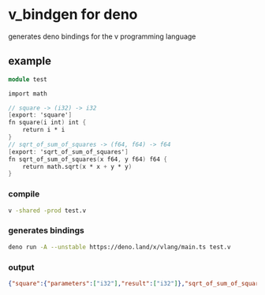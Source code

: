 # v_bindgen for deno
generates deno bindings for the v programming language

## example
```v
module test

import math

// square -> (i32) -> i32
[export: 'square']
fn square(i int) int {
	return i * i
}
// sqrt_of_sum_of_squares -> (f64, f64) -> f64
[export: 'sqrt_of_sum_of_squares']
fn sqrt_of_sum_of_squares(x f64, y f64) f64 {
	return math.sqrt(x * x + y * y)
}
```
### compile
```sh
v -shared -prod test.v
```

### generates bindings

```sh
deno run -A --unstable https://deno.land/x/vlang/main.ts test.v
```

### output
```json
{"square":{"parameters":["i32"],"result":["i32"]},"sqrt_of_sum_of_squares":{"parameters":["f64","f64"],"result":["f64"]}}
```